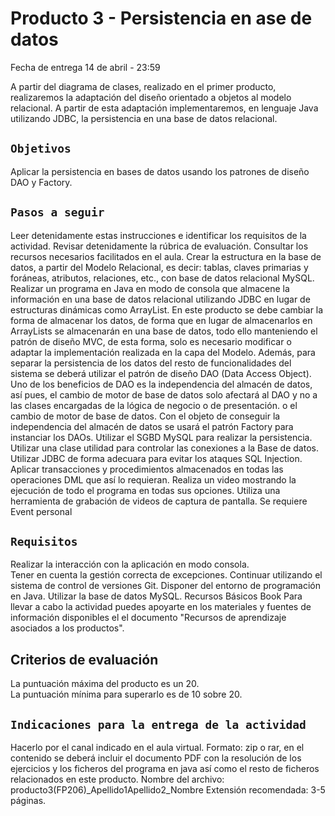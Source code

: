 
# Producto 3 - Persistencia en ase de datos

Fecha de entrega 14 de abril - 23:59 

A partir del diagrama de clases, realizado en el primer producto, realizaremos la adaptación del diseño orientado a objetos al modelo relacional. A partir de esta adaptación implementaremos, en lenguaje Java utilizando JDBC, la persistencia en una base de datos relacional. 

## `Objetivos` 
Aplicar la persistencia en bases de datos usando los patrones de diseño DAO y Factory. 


## `Pasos a seguir `
Leer detenidamente estas instrucciones e identificar los requisitos de la actividad. 
Revisar detenidamente la rúbrica de evaluación. 
Consultar los recursos necesarios facilitados en el aula. 
Crear la estructura en la base de datos, a partir del Modelo Relacional, es decir: tablas, claves primarias y foráneas, atributos, relaciones, etc., con base de datos relacional MySQL. 
Realizar un programa en Java en modo de consola que almacene la información en una base de datos relacional utilizando JDBC en lugar de estructuras dinámicas como ArrayList. 
En este producto se debe cambiar la forma de almacenar los datos, de forma que en lugar de almacenarlos en ArrayLists se almacenarán en una base de datos, todo ello manteniendo el patrón de diseño MVC, de esta forma, solo es necesario modificar o adaptar la implementación realizada en la capa del Modelo. 
Además, para separar la persistencia de los datos del resto de funcionalidades del sistema se deberá utilizar el patrón de diseño DAO (Data Access Object). Uno de los beneficios de DAO es la independencia del almacén de datos, así pues, el cambio de motor de base de datos solo afectará al DAO y no a las clases encargadas de la lógica de negocio o de presentación. o el cambio de motor de base de datos. 
Con el objeto de conseguir la independencia del almacén de datos se usará el patrón Factory para instanciar los DAOs. 
Utilizar el SGBD MySQL para realizar la persistencia. 
Utilizar una clase utilidad para controlar las conexiones a la Base de datos. 
Utilizar JDBC de forma adecuara para evitar los ataques SQL Injection. 
Aplicar transacciones y procedimientos almacenados en todas las operaciones DML que así lo requieran. 
Realiza un video mostrando la ejecución de todo el programa en todas sus opciones. Utiliza una herramienta de grabación de videos de captura de pantalla. 
Se requiere Event personal


## `Requisitos` 
Realizar la interacción con la aplicación en modo consola.  
Tener en cuenta la gestión correcta de excepciones. 
Continuar utilizando el sistema de control de versiones Git. 
Disponer del entorno de programación en Java. 
Utilizar la base de datos MySQL. 
Recursos Básicos   Book
Para llevar a cabo la actividad puedes apoyarte en los materiales y fuentes de información disponibles el el documento "Recursos de aprendizaje asociados a los productos".

## Criterios de evaluación  
La puntuación máxima del producto es un 20.  
La puntuación mínima para superarlo es de 10 sobre 20. 

## `Indicaciones para la entrega de la actividad`
Hacerlo por el canal indicado en el aula virtual. 
Formato: zip o rar, en el contenido se deberá incluir el documento PDF con la resolución de los ejercicios y los ficheros del programa en java así como el resto de ficheros relacionados en este producto. 
Nombre del archivo: producto3(FP206)_Apellido1Apellido2_Nombre 
Extensión recomendada: 3-5 páginas. 
